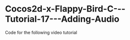 Cocos2d-x-Flappy-Bird-C---Tutorial-17---Adding-Audio
====================================================

Code for the following video tutorial 
